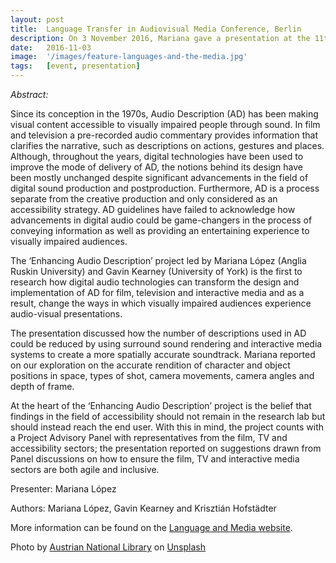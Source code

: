 ```yaml
---
layout: post
title:  Language Transfer in Audiovisual Media Conference, Berlin
description: On 3 November 2016, Mariana gave a presentation at the 11th International Conference on Language Transfer in Audiovisual Media, Berlin. The title of the presentation was Towards a Framework for Enhanced Audio Description
date:   2016-11-03
image:  '/images/feature-languages-and-the-media.jpg'
tags:   [event, presentation]
---
```

*Abstract:*

Since its conception in the 1970s, Audio Description (AD) has been making visual content accessible to visually impaired people through sound. In film and television a pre-recorded audio commentary provides information that clarifies the narrative, such as descriptions on actions, gestures and places. Although, throughout the years, digital technologies have been used to improve the mode of delivery of AD, the notions behind its design have been mostly unchanged despite significant advancements in the field of digital sound production and postproduction. Furthermore, AD is a process separate from the creative production and only considered as an accessibility strategy. AD guidelines have failed to acknowledge how advancements in digital audio could be game-changers in the process of conveying information as well as providing an entertaining experience to visually impaired audiences.

The ‘Enhancing Audio Description’ project led by Mariana López (Anglia Ruskin University) and Gavin Kearney (University of York) is the first to research how digital audio technologies can transform the design and implementation of AD for film, television and interactive media and as a result, change the ways in which visually impaired audiences experience audio-visual presentations.

The presentation discussed how the number of descriptions used in AD could be reduced by using surround sound rendering and interactive media systems to create a more spatially accurate soundtrack. Mariana reported on our exploration on the accurate rendition of character and object positions in space, types of shot, camera movements, camera angles and depth of frame.

At the heart of the ‘Enhancing Audio Description’ project is the belief that findings in the field of accessibility should not remain in the research lab but should instead reach the end user. With this in mind, the project counts with a Project Advisory Panel with representatives from the film, TV and accessibility sectors; the presentation reported on suggestions drawn from Panel discussions on how to ensure the film, TV and interactive media sectors are both agile and inclusive.

Presenter: Mariana López

Authors: Mariana López, Gavin Kearney and Krisztián Hofstädter

More information can be found on the [Language and Media website](https://languages-media.com/conference_programme.php).

Photo by <a href="https://unsplash.com/@austriannationallibrary?utm_source=unsplash&utm_medium=referral&utm_content=creditCopyText">Austrian National Library</a> on <a href="https://unsplash.com/s/photos/tv-presenter?utm_source=unsplash&utm_medium=referral&utm_content=creditCopyText">Unsplash</a>
  
